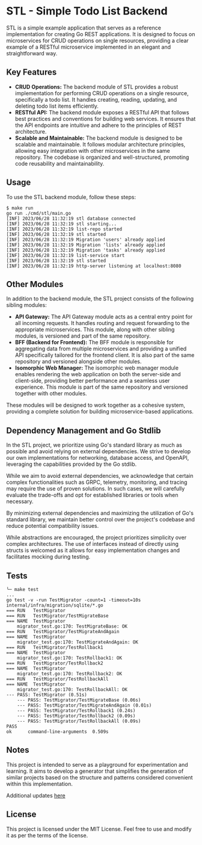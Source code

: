 # STL - Simple Todo List Backend

STL is a simple example application that serves as a reference implementation for creating Go REST applications. It is designed to focus on microservices for CRUD operations on single resources, providing a clear example of a RESTful microservice implemented in an elegant and straightforward way.

## Key Features

- **CRUD Operations:** The backend module of STL provides a robust implementation for performing CRUD operations on a single resource, specifically a todo list. It handles creating, reading, updating, and deleting todo list items efficiently.
- **RESTful API:** The backend module exposes a RESTful API that follows best practices and conventions for building web services. It ensures that the API endpoints are intuitive and adhere to the principles of REST architecture.
- **Scalable and Maintainable:** The backend module is designed to be scalable and maintainable. It follows modular architecture principles, allowing easy integration with other microservices in the same repository. The codebase is organized and well-structured, promoting code reusability and maintainability.

## Usage

To use the STL backend module, follow these steps:

```shell
$ make run
go run ./cmd/stl/main.go
[INF] 2023/06/28 11:32:19 stl database connected
[INF] 2023/06/28 11:32:19 stl starting...
[INF] 2023/06/28 11:32:19 list-repo started
[INF] 2023/06/28 11:32:19 stl started
[INF] 2023/06/28 11:32:19 Migration 'users' already applied
[INF] 2023/06/28 11:32:19 Migration 'lists' already applied
[INF] 2023/06/28 11:32:19 Migration 'tasks' already applied
[INF] 2023/06/28 11:32:19 list-service start
[INF] 2023/06/28 11:32:19 stl started
[INF] 2023/06/28 11:32:19 http-server listening at localhost:8080
```

## Other Modules

In addition to the backend module, the STL project consists of the following sibling modules:

- **API Gateway:** The API Gateway module acts as a central entry point for all incoming requests. It handles routing and request forwarding to the appropriate microservices. This module, along with other sibling modules, is versioned and part of the same repository.
- **BFF (Backend for Frontend):** The BFF module is responsible for aggregating data from multiple microservices and providing a unified API specifically tailored for the frontend client. It is also part of the same repository and versioned alongside other modules.
- **Isomorphic Web Manager:** The isomorphic web manager module enables rendering the web application on both the server-side and client-side, providing better performance and a seamless user experience. This module is part of the same repository and versioned together with other modules.

These modules will be designed to work together as a cohesive system, providing a complete solution for building microservice-based applications.

## Dependency Management and Go Stdlib

In the STL project, we prioritize using Go's standard library as much as possible and avoid relying on external dependencies. We strive to develop our own implementations for networking, database access, and OpenAPI, leveraging the capabilities provided by the Go stdlib.

While we aim to avoid external dependencies, we acknowledge that certain complex functionalities such as GRPC, telemetry, monitoring, and tracing may require the use of proven solutions. In such cases, we will carefully evaluate the trade-offs and opt for established libraries or tools when necessary.

By minimizing external dependencies and maximizing the utilization of Go's standard library, we maintain better control over the project's codebase and reduce potential compatibility issues.

While abstractions are encouraged, the project prioritizes simplicity over complex architectures. The use of interfaces instead of directly using structs is welcomed as it allows for easy implementation changes and facilitates mocking during testing.

## Tests
```shell
╰─ make test
...
go test -v -run TestMigrator -count=1 -timeout=10s internal/infra/migration/sqlite/*.go
=== RUN   TestMigrator
=== RUN   TestMigrator/TestMigrateBase
=== NAME  TestMigrator
    migrator_test.go:170: TestMigrateBase: OK
=== RUN   TestMigrator/TestMigrateAndAgain
=== NAME  TestMigrator
    migrator_test.go:170: TestMigrateAndAgain: OK
=== RUN   TestMigrator/TestRollback1
=== NAME  TestMigrator
    migrator_test.go:170: TestRollback1: OK
=== RUN   TestMigrator/TestRollback2
=== NAME  TestMigrator
    migrator_test.go:170: TestRollback2: OK
=== RUN   TestMigrator/TestRollbackAll
=== NAME  TestMigrator
    migrator_test.go:170: TestRollbackAll: OK
--- PASS: TestMigrator (0.51s)
    --- PASS: TestMigrator/TestMigrateBase (0.06s)
    --- PASS: TestMigrator/TestMigrateAndAgain (0.01s)
    --- PASS: TestMigrator/TestRollback1 (0.24s)
    --- PASS: TestMigrator/TestRollback2 (0.09s)
    --- PASS: TestMigrator/TestRollbackAll (0.09s)
PASS
ok      command-line-arguments  0.509s
```

## Notes
This project is intended to serve as a playground for experimentation and learning. It aims to develop a generator that simplifies the generation of similar projects based on the structure and patterns considered convenient within this implementation.

Additional updates [here](docs/notes.md)

## License

This project is licensed under the MIT License. Feel free to use and modify it as per the terms of the license.
